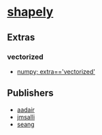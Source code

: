 # [shapely](https://pypi.org/project/shapely)


## Extras

### vectorized
- [numpy; extra=='vectorized'](packages/n/numpy.md)


## Publishers
- [aadair](https://pypi.org/user/aadair)
- [jmsalli](https://pypi.org/user/jmsalli)
- [seang](https://pypi.org/user/seang)

